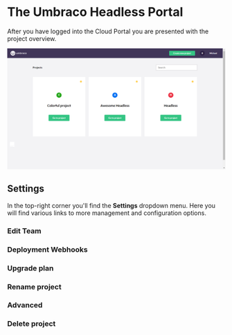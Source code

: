 # The Umbraco Headless Portal

After you have logged into the Cloud Portal you are presented with the project overview.

![Portal Project Overview](images/portalOverview.png)

## Settings

In the top-right corner you'll find the **Settings** dropdown menu. Here you will find various links to more management and configuration options.

### Edit Team

### Deployment Webhooks

### Upgrade plan

### Rename project

### Advanced

### Delete project
